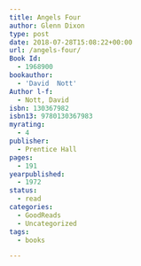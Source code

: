 ```yaml
---
title: Angels Four
author: Glenn Dixon
type: post
date: 2018-07-28T15:08:22+00:00
url: /angels-four/
Book Id:
  - 1968900
bookauthor:
  - 'David  Nott'
Author l-f:
  - Nott, David
isbn: 130367982
isbn13: 9780130367983
myrating:
  - 4
publisher:
  - Prentice Hall
pages:
  - 191
yearpublished:
  - 1972
status:
  - read
categories:
  - GoodReads
  - Uncategorized
tags:
  - books

---
```

